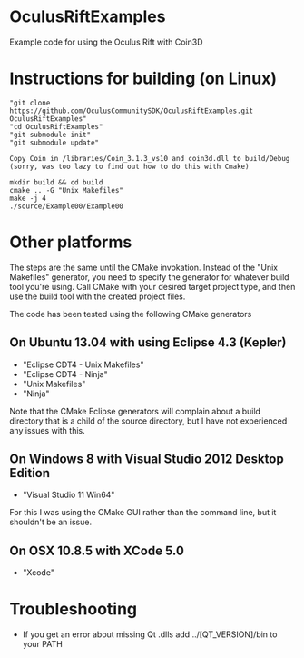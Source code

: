 OculusRiftExamples
==================

Example code for using the Oculus Rift with Coin3D

# Instructions for building (on Linux)

	"git clone https://github.com/OculusCommunitySDK/OculusRiftExamples.git OculusRiftExamples"
	"cd OculusRiftExamples"
	"git submodule init"
	"git submodule update"
	
	Copy Coin in /libraries/Coin_3.1.3_vs10 and coin3d.dll to build/Debug (sorry, was too lazy to find out how to do this with Cmake) 
	
	mkdir build && cd build
	cmake .. -G "Unix Makefiles"
	make -j 4
	./source/Example00/Example00
	
# Other platforms

The steps are the same until the CMake invokation.  Instead of the "Unix Makefiles" generator, you need to specify the 
generator for whatever build tool you're using.  Call CMake with your desired target project type, and then use the
build tool with the created project files.

The code has been tested using the following CMake generators

## On Ubuntu 13.04 with using Eclipse 4.3 (Kepler) 

* "Eclipse CDT4 - Unix Makefiles"
* "Eclipse CDT4 - Ninja"
* "Unix Makefiles"
* "Ninja"

Note that the CMake Eclipse generators will complain about a build directory that is a child of the source directory, 
but I have not experienced any issues with this. 

## On Windows 8 with Visual Studio 2012 Desktop Edition

* "Visual Studio 11 Win64"

For this I was using the CMake GUI rather than the command line, but it shouldn't be an issue.

## On OSX 10.8.5 with XCode 5.0

* "Xcode"

# Troubleshooting
* If you get an error about missing Qt .dlls add ../[QT_VERSION]/bin to your PATH


 